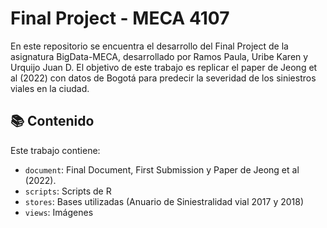 # Final Project - MECA 4107

En este repositorio se encuentra el desarrollo del Final Project de la asignatura BigData-MECA, desarrollado por Ramos Paula, Uribe Karen y Urquijo Juan D. El objetivo de este trabajo es replicar el paper de Jeong et al (2022) con datos de Bogotá para predecir la severidad de los siniestros viales en la ciudad.
 
##  :books: Contenido

Este trabajo contiene:

- `document`: Final Document, First Submission y Paper de Jeong et al (2022).
- `scripts`: Scripts de R
- `stores`: Bases utilizadas (Anuario de Siniestralidad vial 2017 y 2018)
- `views`: Imágenes
